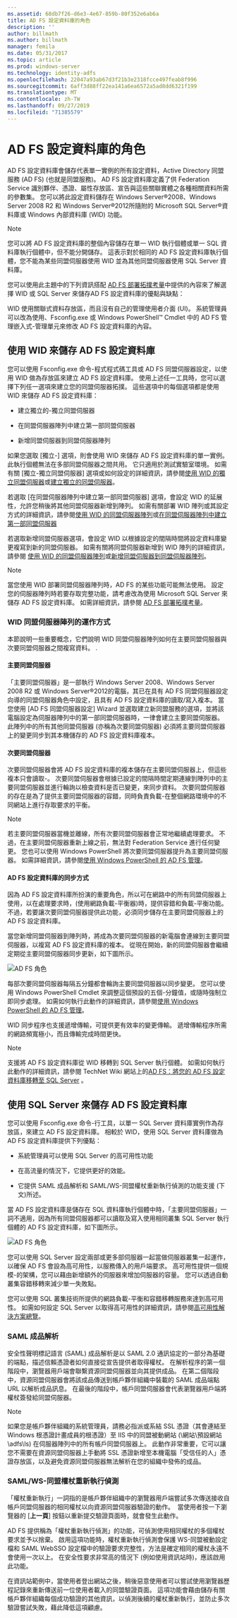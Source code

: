 ```yaml
---
ms.assetid: 68db7f26-d6e3-4e67-859b-80f352e6ab6a
title: AD FS 設定資料庫的角色
description: ''
author: billmath
ms.author: billmath
manager: femila
ms.date: 05/31/2017
ms.topic: article
ms.prod: windows-server
ms.technology: identity-adfs
ms.openlocfilehash: 22047a93ab67d3f21b3e2318fcce497feab8f996
ms.sourcegitcommit: 6aff3d88ff22ea141a6ea6572a5ad8dd6321f199
ms.translationtype: MT
ms.contentlocale: zh-TW
ms.lasthandoff: 09/27/2019
ms.locfileid: "71385579"
---
```

# <a name="the-role-of-the-ad-fs-configuration-database"></a>AD FS 設定資料庫的角色
AD FS 設定資料庫會儲存代表單一實例的所有設定資料，Active Directory 同盟服務 \(AD FS\) \(也就是同盟服務\)。 AD FS 設定資料庫定義了供 Federation Service 識別夥伴、憑證、屬性存放區、宣告與這些關聯實體之各種相關資料所需的參數集。 您可以將此設定資料儲存在 Windows Server®2008、Windows Server 2008 R2 和 Windows Server®2012所隨附的 Microsoft SQL Server®資料庫或 Windows 內部資料庫 \(WID\) 功能。  
  
> [!NOTE]  
> 您可以將 AD FS 設定資料庫的整個內容儲存在單一 WID 執行個體或單一 SQL 資料庫執行個體中，但不能分開儲存。 這表示對於相同的 AD FS 設定資料庫執行個體，您不能為某些同盟伺服器使用 WID 並為其他同盟伺服器使用 SQL Server 資料庫。  
  
您可以使用此主題中的下列資訊搭配  [AD FS 部署拓撲考量](https://technet.microsoft.com/library/gg982489.aspx)中提供的內容來了解選擇 WID 或 SQL Server 來儲存AD FS 設定資料庫的優點與缺點：  
  
WID 使用關聯式資料存放區，而且沒有自己的管理使用者介面 \(UI\)。 系統管理員可以改為使用、Fsconfig.exe 或 Windows PowerShell™ Cmdlet 中的 AD FS 管理嵌入式\-管理單元來修改 AD FS 設定資料庫的內容。  
  
## <a name="using-wid-to-store-the-ad-fs-configuration-database"></a>使用 WID 來儲存 AD FS 設定資料庫  
您可以使用 Fsconfig.exe 命令\-程式程式碼工具或 AD FS 同盟伺服器設定，以使用 WID 做為存放區來建立 AD FS 設定資料庫。 使用上述任一工具時，您可以選擇下列任一選項來建立您的同盟伺服器拓撲。 這些選項中的每個選項都是使用 WID 來儲存 AD FS 設定資料庫：  
  
-   建立獨立的\-獨立同盟伺服器  
  
-   在同盟伺服器陣列中建立第一部同盟伺服器  
  
-   新增同盟伺服器到同盟伺服器陣列  
  
如果您選取 [獨立\-] 選項，則會使用 WID 來儲存 AD FS 設定資料庫的單一實例。 此執行個體無法在多部同盟伺服器之間共用。 它只適用於測試實驗室環境。 如需有關 [獨立\-獨立同盟伺服器] 選項或如何設定的詳細資訊，請參閱[使用 WID 的獨立同盟伺服器](https://technet.microsoft.com/library/gg982486.aspx)或[建立獨立的同盟伺服器](https://technet.microsoft.com/library/ee913579.aspx)。  
  
若選取 [在同盟伺服器陣列中建立第一部同盟伺服器] 選項，會設定 WID 的延展性，允許您稍後將其他同盟伺服器新增到陣列。 如需有關部署 WID 陣列或其設定方式的詳細資訊，請參閱[使用 WID 的同盟伺服器陣列](https://technet.microsoft.com/library/gg982492.aspx)或[在同盟伺服器陣列中建立第一部同盟伺服器](https://technet.microsoft.com/library/dd807070.aspx)  
  
若選取新增同盟伺服器選項，會設定 WID 以根據設定的間隔時間將設定資料庫變更複寫到新的同盟伺服器。 如需有關將同盟伺服器新增到 WID 陣列的詳細資訊，請參閱 [使用 WID 的同盟伺服器陣列](https://technet.microsoft.com/library/gg982492.aspx)或[新增同盟伺服器到同盟伺服器陣列](https://technet.microsoft.com/library/ee913575.aspx)。  
  
> [!NOTE]  
> 當您使用 WID 部署同盟伺服器陣列時，AD FS 的某些功能可能無法使用。 設定您的伺服器陣列時若要存取完整功能，請考慮改為使用 Microsoft SQL Server 來儲存 AD FS 設定資料庫。 如需詳細資訊，請參閱 [AD FS 部署拓撲考量](https://technet.microsoft.com/library/gg982489(v=ws.11).aspx)。  
  
### <a name="how-a-wid-federation-server-farm-works"></a>WID 同盟伺服器陣列的運作方式  
本節說明一些重要概念，它們說明 WID 同盟伺服器陣列如何在主要同盟伺服器與次要同盟伺服器之間複寫資料。 .  
  
#### <a name="primary-federation-server"></a>主要同盟伺服器  
「主要同盟伺服器」是一部執行 Windows Server 2008、Windows Server 2008 R2 或 Windows Server®2012的電腦，其已在具有 AD FS 同盟伺服器設定向導的同盟伺服器角色中設定，且具有 AD FS 設定資料庫的讀取/寫入複本。 當您使用 [AD FS 同盟伺服器設定] Wizard 並選取建立新同盟服務的選項，並將該電腦設定為伺服器陣列中的第一部同盟伺服器時，一律會建立主要同盟伺服器。 此陣列中的所有其他同盟伺服器 (亦稱為次要同盟伺服器) 必須將主要同盟伺服器上的變更同步到其本機儲存的 AD FS 設定資料庫複本。  
  
#### <a name="secondary-federation-servers"></a>次要同盟伺服器  
次要同盟伺服器會將 AD FS 設定資料庫的複本儲存在主要同盟伺服器上，但這些複本只會讀取\-。 次要同盟伺服器會根據已設定的間隔時間定期連線到陣列中的主要同盟伺服器並進行輪詢以檢查資料是否已變更，來同步資料。 次要同盟伺服器的存在是為了提供主要同盟伺服器的容錯，同時負責負載\-在整個網路環境中的不同網站上進行存取要求的平衡。  
  
> [!NOTE]  
> 若主要同盟伺服器當機並離線，所有次要同盟伺服器會正常地繼續處理要求。 不過，在主要同盟伺服器重新上線之前，無法對 Federation Service 進行任何變更。 您也可以使用 Windows PowerShell 將次要同盟伺服器提升為主要同盟伺服器。 如需詳細資訊，請參閱[使用 Windows PowerShell 的 AD FS 管理](https://go.microsoft.com/fwlink/?LinkID=179634)。  
  
#### <a name="how-the-adfs-configuration-database-is-synchronized"></a>AD FS 設定資料庫的同步方式  
因為 AD FS 設定資料庫所扮演的重要角色，所以可在網路中的所有同盟伺服器上使用，以在處理要求時，\(使用網路負載\-平衡器\)時，提供容錯和負載\-平衡功能。 不過，若要讓次要同盟伺服器提供此功能，必須同步儲存在主要同盟伺服器上的 AD FS 設定資料庫。  
  
當您新增同盟伺服器到陣列時，將成為次要同盟伺服器的新電腦會連線到主要同盟伺服器，以複寫 AD FS 設定資料庫的複本。 從現在開始，新的同盟伺服器會繼續定期從主要同盟伺服器同步更新，如下圖所示。  
  
![AD FS 角色](media/adfs2_WID.png)  
  
每部次要同盟伺服器每隔五分鐘都會輪詢主要同盟伺服器以同步變更。 您可以使用 Windows PowerShell Cmdlet 來調整這個預設的五個\-分鐘值，或隨時強制立即同步處理。 如需如何執行此動作的詳細資訊，請參閱[使用 Windows PowerShell 的 AD FS 管理](https://go.microsoft.com/fwlink/?LinkID=179634)。  
  
WID 同步程序也支援遞增傳輸，可提供更有效率的變更傳輸。 遞增傳輸程序所需的網路頻寬極小，而且傳輸完成時間更快。  
  
> [!NOTE]  
> 支援將 AD FS 設定資料庫從 WID 移轉到 SQL Server 執行個體。 如需如何執行此動作的詳細資訊，請參閱 TechNet Wiki 網站上的[AD FS：將您的 AD FS 設定資料庫移轉至 SQL Server](https://go.microsoft.com/fwlink/?LinkId=192232) 。  
  
## <a name="using-sql-server-to-store-the-ad-fs-configuration-database"></a>使用 SQL Server 來儲存 AD FS 設定資料庫  
您可以使用 Fsconfig.exe 命令\-行工具，以單一 SQL Server 資料庫實例作為存放區，來建立 AD FS 設定資料庫。 相較於 WID，使用 SQL Server 資料庫做為 AD FS 設定資料庫提供下列優點：  
  
-   系統管理員可以使用 SQL Server 的高可用性功能  
  
-   在高流量的情況下，它提供更好的效能。  
  
-   它提供 SAML 成品解析和 SAML/WS\-同盟權杖重新執行偵測的功能支援 \(下文\)所述。  
  
當 AD FS 設定資料庫是儲存在 SQL 資料庫執行個體中時，「主要同盟伺服器」一詞不適用，因為所有同盟伺服器都可以讀取及寫入使用相同叢集 SQL Server 執行個體的 AD FS 設定資料庫，如下圖所示。  
  
![AD FS 角色](media/adfs2_SQL.png)  
  
您可以使用 SQL Server 設定兩部或更多部伺服器一起當做伺服器叢集一起運作，以確保 AD FS 會設為高可用性，以服務傳入的用戶端要求。 高可用性提供一個規模\-的架構，您可以藉由新增額外的伺服器來增加伺服器的容量。 您可以透過自動叢集容錯移轉來減少單一失敗點。  
  
您可以使用 SQL 叢集技術所提供的網路負載\-平衡和容錯移轉服務來達到高可用性。 如需如何設定 SQL Server 以取得高可用性的詳細資訊，請參閱[高可用性解決方案總覽](https://go.microsoft.com/fwlink/?LinkId=179853)。  
  
### <a name="saml-artifact-resolution"></a>SAML 成品解析  
安全性聲明標記語言 \(SAML\) 成品解析是以 SAML 2.0 通訊協定的一部分為基礎的端點，描述信賴憑證者如何直接從宣告提供者取得權杖。 在解析程序的第一個階段中，瀏覽器用戶端會聯繫資源同盟伺服器並向其提供成品。 在第二個階段中，資源同盟伺服器會將該成品傳送到帳戶夥伴組織中裝載的 SAML 成品端點 URL 以解析成品訊息。 在最後的階段中，帳戶同盟伺服器會代表瀏覽器用戶端將權杖簽發給同盟伺服器。  
  
> [!NOTE]  
> 如果您是帳戶夥伴組織的系統管理員，請務必指派或系結 SSL 憑證（其會連結至 Windows 根憑證計畫成員的根憑證）至 IIS 中的同盟被動網站 \(<ComputerName>\\網站\\預設網站\\adfs\\ls\) 在伺服器陣列中的所有帳戶同盟伺服器上。 此動作非常重要，它可以讓您不需要在資源同盟伺服器上手動將 SSL 憑證新增至本機電腦「受信任的人」憑證存放區，以及避免資源同盟伺服器無法解析在您的組織中發佈的成品。  
  
### <a name="samlws---federation-token-replay-detection"></a>SAML/WS-同盟權杖重新執行偵測  
「權杖重新執行」一詞指的是帳戶夥伴組織中的瀏覽器用戶端嘗試多次傳送接收自帳戶同盟伺服器的相同權杖以向資源同盟伺服器驗證的動作。  當使用者按一下瀏覽器的 [**上一頁**] 按鈕以重新提交驗證頁面時，就會發生此動作。  
  
AD FS 提供稱為「權杖重新執行偵測」的功能，可偵測使用相同權杖的多個權杖要求並予以捨棄。 啟用這項功能時，權杖重新執行偵測會保護 WS\-同盟被動設定檔和 SAML WebSSO 設定檔中的驗證要求完整性，方法是確定相同的權杖永遠不會使用一次以上。 在安全性要求非常高的情況下 (例如使用資訊站時)，應該啟用此功能。  
  
在資訊站範例中，當使用者登出網站之後，稍後惡意使用者可以嘗試使用瀏覽器歷程記錄來重新傳送前一位使用者載入的同盟驗證頁面。 這項功能會藉由儲存有關帳戶夥伴組織每個成功驗證的其他資訊，以偵測後續的權杖重新執行，並防止多次驗證嘗試失敗，藉此降低這項顧慮。  
  

